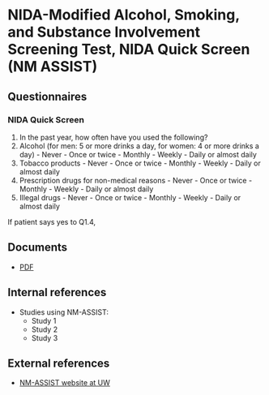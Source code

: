 # NIDA-Modified Alcohol, Smoking, and Substance Involvement Screening Test, NIDA Quick Screen (NM ASSIST)

## Questionnaires

### NIDA Quick Screen

1. In the past year, how often have you used the following?
  1. Alcohol (for men: 5 or more drinks a day, for women: 4 or more drinks a day)
    - Never
    - Once or twice
    - Monthly
    - Weekly
    - Daily or almost daily
  2. Tobacco products
    - Never
    - Once or twice
    - Monthly
    - Weekly
    - Daily or almost daily
  3. Prescription drugs for non-medical reasons
    - Never
    - Once or twice
    - Monthly
    - Weekly
    - Daily or almost daily
  4. Illegal drugs
    - Never
    - Once or twice
    - Monthly
    - Weekly
    - Daily or almost daily

If patient says yes to Q1.4,  

## Documents

* [PDF](docs/nmassist.pdf)

## Internal references

* Studies using NM-ASSIST:
  * Study 1
  * Study 2
  * Study 3


## External references

* [NM-ASSIST website at UW](http://bit.ly/NMASSIST_inst)
